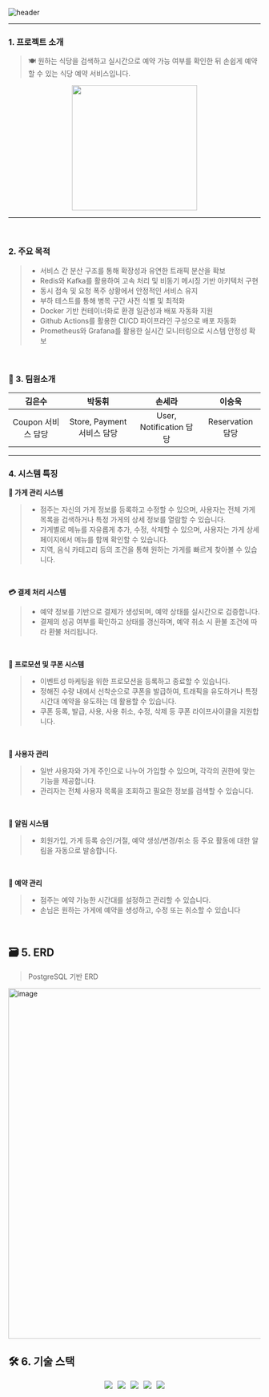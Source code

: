 ![header](https://capsule-render.vercel.app/api?type=waving&color=A3DCBE&height=200&section=header&text=DiningPick:%20식당%20예약%20플랫폼&fontSize=40)

---

### 1. 프로젝트 소개

> 🍽️ 원하는 식당을 검색하고 실시간으로 예약 가능 여부를 확인한 뒤 손쉽게 예약할 수 있는 식당 예약 서비스입니다.

<p align="center">
<img src="https://github.com/user-attachments/assets/59050f5d-8742-4b33-a169-b0859fa9471c" width="250" height="250"/> 
</p>

---

<br>

### 2. 주요 목적

> * 서비스 간 분산 구조를 통해 확장성과 유연한 트래픽 분산을 확보
> * Redis와 Kafka를 활용하여 고속 처리 및 비동기 메시징 기반 아키텍처 구현
> * 동시 접속 및 요청 폭주 상황에서 안정적인 서비스 유지
> * 부하 테스트를 통해 병목 구간 사전 식별 및 최적화
> * Docker 기반 컨테이너화로 환경 일관성과 배포 자동화 지원
> * Github Actions를 활용한 CI/CD 파이프라인 구성으로 배포 자동화
> * Prometheus와 Grafana를 활용한 실시간 모니터링으로 시스템 안정성 확보

<br>

### 👤 3. 팀원소개

|      김은수      |          박동휘          |          손세라          |      이승욱       |
|:-------------:|:---------------------:|:---------------------:|:--------------:|
| Coupon 서비스 담당 | Store, Payment 서비스 담당 | User, Notification 담당 | Reservation 담당 |

---

### 4. 시스템 특징

**🏪 가게 관리 시스템**
> 
> * 점주는 자신의 가게 정보를 등록하고 수정할 수 있으며, 사용자는 전체 가게 목록을 검색하거나 특정 가게의 상세 정보를 열람할 수 있습니다.
> * 가게별로 메뉴를 자유롭게 추가, 수정, 삭제할 수 있으며, 사용자는 가게 상세 페이지에서 메뉴를 함께 확인할 수 있습니다.
> * 지역, 음식 카테고리 등의 조건을 통해 원하는 가게를 빠르게 찾아볼 수 있습니다.

<br>

**💳 결제 처리 시스템**
> 
> * 예약 정보를 기반으로 결제가 생성되며, 예약 상태를 실시간으로 검증합니다.
> * 결제의 성공 여부를 확인하고 상태를 갱신하며, 예약 취소 시 환불 조건에 따라 환불 처리됩니다.

<br>

**🎁 프로모션 및 쿠폰 시스템**
> 
> * 이벤트성 마케팅을 위한 프로모션을 등록하고 종료할 수 있습니다.
> * 정해진 수량 내에서 선착순으로 쿠폰을 발급하여, 트래픽을 유도하거나 특정 시간대 예약을 유도하는 데 활용할 수 있습니다.
> * 쿠폰 등록, 발급, 사용, 사용 취소, 수정, 삭제 등 쿠폰 라이프사이클을 지원합니다.

<br>

**👥 사용자 관리**
> * 일반 사용자와 가게 주인으로 나누어 가입할 수 있으며, 각각의 권한에 맞는 기능을 제공합니다.
> * 관리자는 전체 사용자 목록을 조회하고 필요한 정보를 검색할 수 있습니다.

<br>

**🔔 알림 시스템**
>
> * 회원가입, 가게 등록 승인/거절, 예약 생성/변경/취소 등 주요 활동에 대한 알림을 자동으로 발송합니다.

<br>

**📅 예약 관리**
>
> * 점주는 예약 가능한 시간대를 설정하고 관리할 수 있습니다.
> * 손님은 원하는 가게에 예약을 생성하고, 수정 또는 취소할 수 있습니다

<br>


## 🗃️ 5. ERD

> PostgreSQL 기반 ERD

<img width="700" alt="image" src="https://github.com/user-attachments/assets/cccf11bb-60e6-4d61-b950-d88de0438b1a" />

## 🛠 6. 기술 스택

<div style="display: flex; justify-content: center;">
  <img src="https://img.shields.io/badge/Java-007396?&style=flat&logo=java&logoColor=white" style="margin-right: 10px;"> <br>
  <img src="https://img.shields.io/badge/Spring Boot-6DB33F?&style=flat&logo=springboot&logoColor=white" style="margin-right: 10px;"> <br>
  <img src="https://img.shields.io/badge/JPA-6DB33F?style=flat&logo=&logoColor=white" style="margin-right: 10px;"/> <br>
  <img src="https://img.shields.io/badge/PostgreSQL-4169E1?style=flat&logo=Postgresql&logoColor=white" style="margin-right: 10px;"/> <br>
  <img src="https://img.shields.io/badge/Docker-2496ED?style=flat-square&logo=Docker&logoColor=white"/>

</div>
